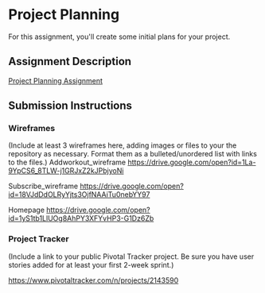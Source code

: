 # Project Planning
For this assignment, you'll create some initial plans for your project.

## Assignment Description
[Project Planning Assignment](https://education.launchcode.org/liftoff/assignments/planning/)

## Submission Instructions

### Wireframes

(Include at least 3 wireframes here, adding images or files to your the repository as necessary. Format them as a bulleted/unordered list with links to the files.)
Addworkout_wireframe
https://drive.google.com/open?id=1La-9YpCS6_8TLW-j1GRJxZ2kJPbjyoNi

Subscribe_wireframe
https://drive.google.com/open?id=18VJdDdOLRyYjts3OjfNAAiTu0nebYY97

Homepage
https://drive.google.com/open?id=1yS1tb1LlUOg8AhPY3XFYvHP3-G1Dz6Zb
### Project Tracker

(Include a link to your public Pivotal Tracker project. Be sure you have user stories added for at least your first 2-week sprint.)

https://www.pivotaltracker.com/n/projects/2143590